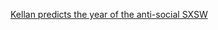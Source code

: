 ---
layout: post
wordpress_id: 1053
wordpress_url: http://noesbueno.com/archives/1053
date: '2011-03-11 10:59:35 -0600'
date_gmt: '2011-03-11 15:59:35 -0600'
body: |
  <p><a href="http://laughingmeme.org/2011/03/10/long-form-tweet-anti-social-sxsw/">Kellan predicts the year of the anti-social SXSW</a></p>
---